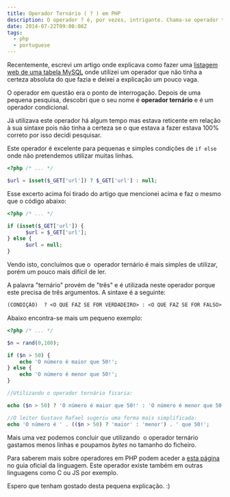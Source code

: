 ```yaml
---
title: Operador Ternário ( ? ) em PHP
description: O operador ? é, por vezes, intrigante. Chama-se operador ternário e explicamos para que serve este operador condicional em PHP.
date: 2014-07-22T09:08:08Z
tags:
  - php
  - portuguese
---
```


Recentemente, escrevi um artigo onde explicava como fazer uma [listagem web de uma tabela MySQL](/2014/07/17/listagem-web-de-uma-tabela-mysql) onde utilizei um operador que não tinha a certeza absoluta do que fazia e deixei a explicação um pouco vaga.

<!--more-->

O operador em questão era o ponto de interrogação. Depois de uma pequena pesquisa, descobri que o seu nome é **operador ternário** e é um operador condicional.

Já utilizava este operador há algum tempo mas estava reticente em relação à sua sintaxe pois não tinha a certeza se o que estava a fazer estava 100% correto por isso decidi pesquisar.

Este operador é excelente para pequenas e simples condições de `if else` onde não pretendemos utilizar muitas linhas.

```php
<?php /* ... */

$url = isset($_GET['url']) ? $_GET['url'] : null;
```

Esse excerto acima foi tirado do artigo que mencionei acima e faz o mesmo que o código abaixo:

```php
<?php /* ... */

if (isset($_GET['url']) {
      $url = $_GET['url'];
} else {
      $url = null;
}
```

Vendo isto, concluímos que o  operador ternário é mais simples de utilizar, porém um pouco mais difícil de ler.

A palavra "ternário" provém de "três" e é utilizada neste operador porque este precisa de três argumentos. A sintaxe é a seguinte:

```txt
(CONDIÇÃO)  ? <O QUE FAZ SE FOR VERDADEIRO> : <O QUE FAZ SE FOR FALSO>
```

Abaixo encontra-se mais um pequeno exemplo:

```php
<?php /* ... */

$n = rand(0,100);

if ($n > 50) {
    echo 'O número é maior que 50!';
} else {
    echo 'O número é menor que 50!';
}

//Utilizando o operador ternário ficaria:

echo ($n > 50) ? 'O número é maior que 50!' : 'O número é menor que 50!';

//O leitor Gustavo Rafael sugeriu uma forma mais simplificada:
echo 'O número é ' . (($n > 50) ? 'maior' : 'menor') . ' que 50!';
```

Mais uma vez podemos concluir que utilizando  o operador ternário gastamos menos linhas e poupamos *bytes* no tamanho do ficheiro.

Para saberem mais sobre operadores em PHP podem aceder a [esta página](http://br2.php.net/manual/en/language.operators.comparison.php) no guia oficial da linguagem. Este operador existe também em outras linguagens como C ou JS por exemplo.

Espero que tenham gostado desta pequena explicação. :)
